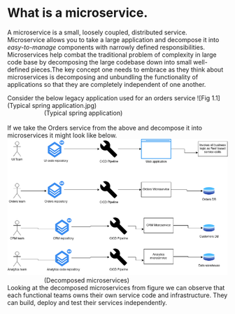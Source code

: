 # What is a microservice.

A microservice is a small, loosely coupled, distributed service.
</br>
Microservice allows you to take a large application and decompose it into <i>easy-to-manage</i> components with narrowly 
defined responsibilities. Microservices help combat the traditional problem of complexity in large code base by 
decomposing the large codebase down into small well-defined pieces.The key concept one needs to embrace as they think 
about microservices is decomposing and unbundling the functionality of applications so that they are completely 
independent of one another. 

Consider the below legacy application used for an orders service
![Fig 1.1](Typical spring application.jpg)</br>
&emsp;&emsp;&emsp;&emsp;&emsp;&emsp;(Typical spring application) </br></br>
If we take the Orders service from the above and decompose it into microservices it might look like below. </br>
![Fig 1.2](decomposed%20microservices.png)
&emsp;&emsp;&emsp;&emsp;&emsp;&emsp;(Decomposed microservices)
</br>
Looking at the decomposed microservices from figure we can observe that each functional teams owns their own service
code and infrastructure. They can build, deploy and test their services independently.
